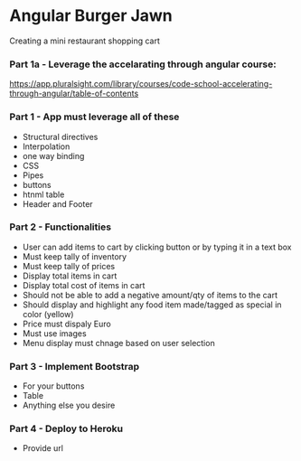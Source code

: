 # Angular Burger Jawn

Creating a mini restaurant shopping cart

### Part 1a - Leverage the accelarating through angular course:
https://app.pluralsight.com/library/courses/code-school-accelerating-through-angular/table-of-contents

### Part 1 - App must leverage all of these
- Structural directives
- Interpolation
- one way binding
- CSS
- Pipes
- buttons
- htnml table
- Header and Footer

### Part 2 - Functionalities
- User can add items to cart by clicking button or by typing it in a text box
- Must keep tally of inventory
- Must keep tally of prices
- Display total items in cart 
- Display total cost of items in cart 
- Should not be able to add a negative amount/qty of items to the cart
- Should display and highlight any food item made/tagged as special in color (yellow)
- Price must dispaly Euro
- Must use images
- Menu display must chnage based on user selection

### Part 3 - Implement Bootstrap
- For your buttons
- Table
- Anything else you desire

### Part 4 - Deploy to Heroku
- Provide url
